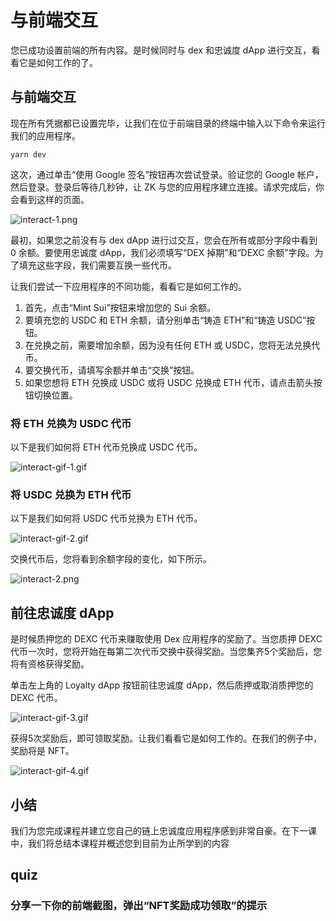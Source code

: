 # 与前端交互

您已成功设置前端的所有内容。是时候同时与 dex 和忠诚度 dApp 进行交互，看看它是如何工作的了。

## 与前端交互

现在所有凭据都已设置完毕，让我们在位于前端目录的终端中输入以下命令来运行我们的应用程序。

```ebnf
yarn dev
```

这次，通过单击“使用 Google 签名”按钮再次尝试登录。验证您的 Google 帐户，然后登录。登录后等待几秒钟，让 ZK 与您的应用程序建立连接。请求完成后，你会看到这样的页面。

![interact-1.png](https://github.com/0xmetaschool/Learning-Projects/blob/main/assests_for_all/sui-loyalty-dapp/Interact%20With%20the%20Frontend/interact-1.png?raw=true)

最初，如果您之前没有与 dex dApp 进行过交互，您会在所有或部分字段中看到 0 余额。要使用忠诚度 dApp，我们必须填写“DEX 掉期”和“DEXC 余额”字段。为了填充这些字段，我们需要互换一些代币。

让我们尝试一下应用程序的不同功能，看看它是如何工作的。

1. 首先，点击“Mint Sui”按钮来增加您的 Sui 余额。
2. 要填充您的 USDC 和 ETH 余额，请分别单击“铸造 ETH”和“铸造 USDC”按钮。
3. 在兑换之前，需要增加余额，因为没有任何 ETH 或 USDC，您将无法兑换代币。
4. 要交换代币，请填写余额并单击“交换”按钮。
5. 如果您想将 ETH 兑换成 USDC 或将 USDC 兑换成 ETH 代币，请点击箭头按钮切换位置。

### 将 ETH 兑换为 USDC 代币

以下是我们如何将 ETH 代币兑换成 USDC 代币。

![interact-gif-1.gif](https://github.com/0xmetaschool/Learning-Projects/blob/main/assests_for_all/sui-loyalty-dapp/Interact%20With%20the%20Frontend/interact-gif-1.gif?raw=true)

### 将 USDC 兑换为 ETH 代币

以下是我们如何将 USDC 代币兑换为 ETH 代币。

![interact-gif-2.gif](https://github.com/0xmetaschool/Learning-Projects/blob/main/assests_for_all/sui-loyalty-dapp/Interact%20With%20the%20Frontend/interact-gif-2.gif?raw=true)

交换代币后，您将看到余额字段的变化，如下所示。

![interact-2.png](https://github.com/0xmetaschool/Learning-Projects/blob/main/assests_for_all/sui-loyalty-dapp/Interact%20With%20the%20Frontend/interact-2.png?raw=true)

## 前往忠诚度 dApp

是时候质押您的 DEXC 代币来赚取使用 Dex 应用程序的奖励了。当您质押 DEXC 代币一次时，您将开始在每第二次代币交换中获得奖励。当您集齐5个奖励后，您将有资格获得奖励。

单击左上角的 Loyalty dApp 按钮前往忠诚度 dApp，然后质押或取消质押您的 DEXC 代币。

![interact-gif-3.gif](https://github.com/0xmetaschool/Learning-Projects/blob/main/assests_for_all/sui-loyalty-dapp/What%20Are%20We%20Building%20Today/interact-gif-3.gif?raw=true)

获得5次奖励后，即可领取奖励。让我们看看它是如何工作的。在我们的例子中，奖励将是 NFT。

![interact-gif-4.gif](https://github.com/0xmetaschool/Learning-Projects/blob/main/assests_for_all/sui-loyalty-dapp/Interact%20With%20the%20Frontend/interact-gif-4.gif?raw=true)

## 小结

我们为您完成课程并建立您自己的链上忠诚度应用程序感到非常自豪。在下一课中，我们将总结本课程并概述您到目前为止所学到的内容



## quiz

### 分享一下你的前端截图，弹出“NFT奖励成功领取”的提示